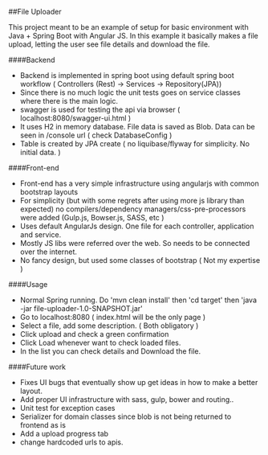 ##File Uploader

This project meant to be an example of setup for basic environment with Java + Spring Boot
with Angular JS. In this example it basically makes a file upload, letting the user see
file details and download the file.

####Backend
- Backend is implemented in spring boot using default spring boot workflow ( Controllers (Rest) -> Services -> Repository(JPA))
- Since there is no much logic the unit tests goes on service classes where there is the main logic.
- swagger is used for testing the api via browser ( localhost:8080/swagger-ui.html )
- It uses H2 in memory database. File data is saved as Blob. Data can be seen in /console url ( check DatabaseConfig )
- Table is created by JPA create ( no liquibase/flyway for simplicity. No initial data. )

####Front-end
- Front-end has a very simple infrastructure using angularjs with common bootstrap layouts
- For simplicity (but with some regrets after using more js library than expected) no compilers/dependency managers/css-pre-processors were added (Gulp.js, Bowser.js, SASS, etc )
- Uses default AngularJs design. One file for each controller, application and service.
- Mostly JS libs were referred over the web. So needs to be connected over the internet. 
- No fancy design, but used some classes of bootstrap ( Not my expertise )

####Usage
- Normal Spring running. Do 'mvn clean install' then 'cd target' then 'java -jar file-uploader-1.0-SNAPSHOT.jar'
- Go to localhost:8080 ( index.html will be the only page )
- Select a file, add some description. ( Both obligatory )
- Click upload and check a green confirmation
- Click Load whenever want to check loaded files.
- In the list you can check details and Download the file.

####Future work
- Fixes UI bugs that eventually show up get ideas in how to make a better layout.
- Add proper UI infrastructure with sass, gulp, bower and routing..
- Unit test for exception cases
- Serializer for domain classes since blob is not being returned to frontend as is
- Add a upload progress tab
- change hardcoded urls to apis.

